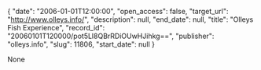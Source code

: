 {
  "date": "2006-01-01T12:00:00", 
  "open_access": false, 
  "target_url": "http://www.olleys.info/", 
  "description": null, 
  "end_date": null, 
  "title": "Olleys Fish Experience", 
  "record_id": "20060101T120000/pot5Ll8QBrRDiOUwHJihkg==", 
  "publisher": "olleys.info", 
  "slug": 11806, 
  "start_date": null
}

None